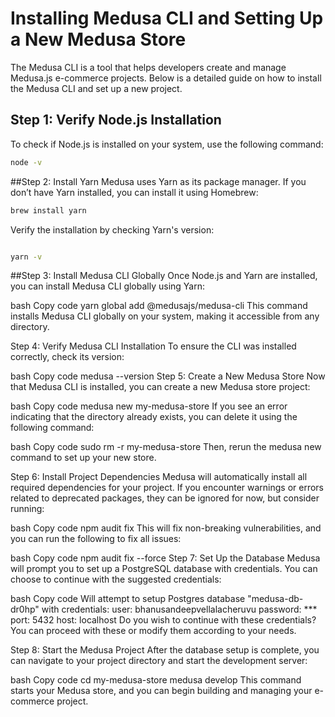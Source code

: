 # Installing Medusa CLI and Setting Up a New Medusa Store

The Medusa CLI is a tool that helps developers create and manage Medusa.js e-commerce projects. Below is a detailed guide on how to install the Medusa CLI and set up a new project.

## Step 1: Verify Node.js Installation

To check if Node.js is installed on your system, use the following command:

```bash
node -v
```
##Step 2: Install Yarn
Medusa uses Yarn as its package manager. If you don’t have Yarn installed, you can install it using Homebrew:

```bash
brew install yarn
```
Verify the installation by checking Yarn's version:

```bash

yarn -v
```
##Step 3: Install Medusa CLI Globally
Once Node.js and Yarn are installed, you can install Medusa CLI globally using Yarn:

bash
Copy code
yarn global add @medusajs/medusa-cli
This command installs Medusa CLI globally on your system, making it accessible from any directory.

Step 4: Verify Medusa CLI Installation
To ensure the CLI was installed correctly, check its version:

bash
Copy code
medusa --version
Step 5: Create a New Medusa Store
Now that Medusa CLI is installed, you can create a new Medusa store project:

bash
Copy code
medusa new my-medusa-store
If you see an error indicating that the directory already exists, you can delete it using the following command:

bash
Copy code
sudo rm -r my-medusa-store
Then, rerun the medusa new command to set up your new store.

Step 6: Install Project Dependencies
Medusa will automatically install all required dependencies for your project. If you encounter warnings or errors related to deprecated packages, they can be ignored for now, but consider running:

bash
Copy code
npm audit fix
This will fix non-breaking vulnerabilities, and you can run the following to fix all issues:

bash
Copy code
npm audit fix --force
Step 7: Set Up the Database
Medusa will prompt you to set up a PostgreSQL database with credentials. You can choose to continue with the suggested credentials:

bash
Copy code
Will attempt to setup Postgres database "medusa-db-dr0hp" with credentials:
  user: bhanusandeepvellalacheruvu
  password: ***
  port: 5432
  host: localhost
Do you wish to continue with these credentials?
You can proceed with these or modify them according to your needs.

Step 8: Start the Medusa Project
After the database setup is complete, you can navigate to your project directory and start the development server:

bash
Copy code
cd my-medusa-store
medusa develop
This command starts your Medusa store, and you can begin building and managing your e-commerce project.
